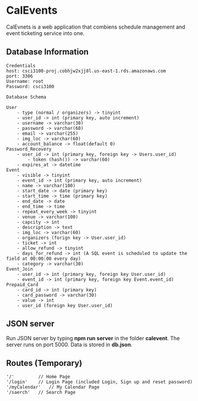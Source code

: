 # CalEvents

CalEvnets is a web application that combiens schedule management and event ticketing service into one.

## Database Information

``` 
Credentials
host: csci3100-proj.cobhjw2xjj8l.us-east-1.rds.amazonaws.com
port: 3306
Username: root
Password: csci3100
```

```
Database Schema

User
	- type (normal / organizers) -> tinyint
	- user_id -> int (primary key, auto increment)
	- username -> varchar(30) 
	- password -> varchar(60)
	- email -> varchar(255)
	- img_loc -> varchar(60)
	- account_balance -> float(default 0)
Password_Recovery
	- user_id -> int (primary key, foreign key -> Users.user_id)
    	- token (hash()) -> varchar(60)
	- expires_at -> datetime
Event
	- visible -> tinyint
	- event_id -> int (primary key, auto increment)
	- name -> varchar(100)
	- start_date -> date (primary key)
	- start_time -> time (primary key)
	- end_date -> date
	- end_time -> time
	- repeat_every_week -> tinyint
	- venue -> varchar(100)
	- capcity -> int
	- description -> text
	- img_loc -> varchar(60)
	- organizers (forign key -> User.user_id)
	- ticket -> int
	- allow_refund -> tinyint
	- days_for_refund -> int (A SQL event is scheduled to update the field at 00:00:00 every day)
	- category -> varchar(30)
Event_Join
	- user_id -> int (primary key, foreign key User.user_id)
	- event_id -> int (primary key, foreign key Event.event_id)
Prepaid_Card
	- card_id -> int (primary key)
	- card_password -> varchar(30)
	- value	-> int
	- user_id (foreign key User.user_id)

```
## JSON server
Run JSON server by typing **npm run server** in the folder **calevent**. The server runs on port 5000. Data is stored in **db.json**.

## Routes (Temporary)
```
'/' 		// Home Page
'/login' 	// Login Page (included Login, Sign up and reset password) 
'/myCalendar'	// My Calendar Page
'/saerch'	// Search Page 
```
